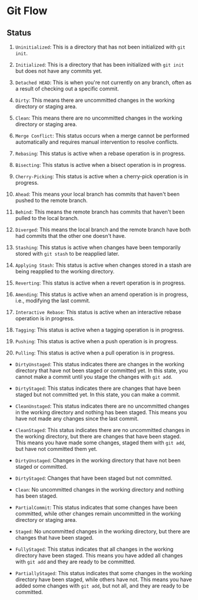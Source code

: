 # Git Flow

## Status

1. `Uninitialized`: This is a directory that has not been initialized with `git init`.

2. `Initialized`: This is a directory that has been initialized with `git init` but does not have any commits yet.

3. `Detached HEAD`: This is when you're not currently on any branch, often as a result of checking out a specific commit.

4. `Dirty`: This means there are uncommitted changes in the working directory or staging area.

5. `Clean`: This means there are no uncommitted changes in the working directory or staging area.

6. `Merge Conflict`: This status occurs when a merge cannot be performed automatically and requires manual intervention to resolve conflicts.

7. `Rebasing`: This status is active when a rebase operation is in progress.

8. `Bisecting`: This status is active when a bisect operation is in progress.

9. `Cherry-Picking`: This status is active when a cherry-pick operation is in progress.

10. `Ahead`: This means your local branch has commits that haven't been pushed to the remote branch.

11. `Behind`: This means the remote branch has commits that haven't been pulled to the local branch.

12. `Diverged`: This means the local branch and the remote branch have both had commits that the other one doesn't have.

13. `Stashing`: This status is active when changes have been temporarily stored with `git stash` to be reapplied later.

14. `Applying Stash`: This status is active when changes stored in a stash are being reapplied to the working directory.

15. `Reverting`: This status is active when a revert operation is in progress.

16. `Amending`: This status is active when an amend operation is in progress, i.e., modifying the last commit.

17. `Interactive Rebase`: This status is active when an interactive rebase operation is in progress.

18. `Tagging`: This status is active when a tagging operation is in progress.

19. `Pushing`: This status is active when a push operation is in progress.

20. `Pulling`: This status is active when a pull operation is in progress.

- `DirtyUnstaged`: This status indicates there are changes in the working directory that have not been staged or committed yet. In this state, you cannot make a commit until you stage the changes with `git add`.

- `DirtyStaged`: This status indicates there are changes that have been staged but not committed yet. In this state, you can make a commit.

- `CleanUnstaged`: This status indicates there are no uncommitted changes in the working directory and nothing has been staged. This means you have not made any changes since the last commit.

- `CleanStaged`: This status indicates there are no uncommitted changes in the working directory, but there are changes that have been staged. This means you have made some changes, staged them with `git add`, but have not committed them yet.

- `DirtyUnstaged`: Changes in the working directory that have not been staged or committed.
- `DirtyStaged`: Changes that have been staged but not committed.
- `Clean`: No uncommitted changes in the working directory and nothing has been staged.
- `PartialCommit`: This status indicates that some changes have been committed, while other changes remain uncommitted in the working directory or staging area.
- `Staged`: No uncommitted changes in the working directory, but there are changes that have been staged.

- `FullyStaged`: This status indicates that all changes in the working directory have been staged. This means you have added all changes with `git add` and they are ready to be committed.

- `PartiallyStaged`: This status indicates that some changes in the working directory have been staged, while others have not. This means you have added some changes with `git add`, but not all, and they are ready to be committed.
